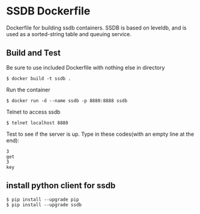 # SSDB Dockerfile
Dockerfile for building ssdb containers.
SSDB is based on leveldb, and is used as a sorted-string table and queuing service.


## Build and Test
Be sure to use included Dockerfile with nothing else in directory
```
$ docker build -t ssdb .
```

Run the container
```
$ docker run -d --name ssdb -p 8880:8888 ssdb
```

Telnet to access ssdb
```
$ telnet localhost 8880
```

Test to see if the server is up.
Type in these codes(with an empty line at the end):
```
3
get
3
key

```

## install python client for ssdb 
```
$ pip install --upgrade pip
$ pip install --upgrade ssdb
```
